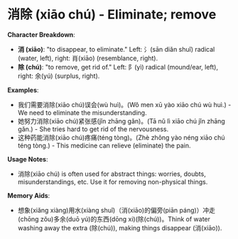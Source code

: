 # **消除 (xiāo chú) - Eliminate; remove**

**Character Breakdown**:  
- **消 (xiāo)**: "to disappear, to eliminate." Left: 氵(sān diǎn shuǐ) radical (water, left), right: 肖(xiāo) (resemblance, right).  
- **除 (chú)**: "to remove, get rid of." Left: 阝(yì) radical (mound/ear, left), right: 余(yú) (surplus, right).

**Examples**:  
- 我们需要消除(xiāo chú)误会(wù huì)。(Wǒ men xū yào xiāo chú wù huì.) - We need to eliminate the misunderstanding.  
- 她努力消除(xiāo chú)紧张感(jǐn zhāng gǎn)。(Tā nǔ lì xiāo chú jǐn zhāng gǎn.) - She tries hard to get rid of the nervousness.  
- 这种药能消除(xiāo chú)疼痛(téng tòng)。(Zhè zhǒng yào néng xiāo chú téng tòng.) - This medicine can relieve (eliminate) the pain.

**Usage Notes**:  
- 消除(xiāo chú) is often used for abstract things: worries, doubts, misunderstandings, etc. Use it for removing non-physical things.

**Memory Aids**:  
- 想象(xiǎng xiàng)用水(xiàng shuǐ)（消(xiāo)的偏旁(piān páng)）冲走(chōng zǒu)多余(duō yú)的东西(dōng xi)(除(chú))。Think of water washing away the extra (除(chú)), making things disappear (消(xiāo)).